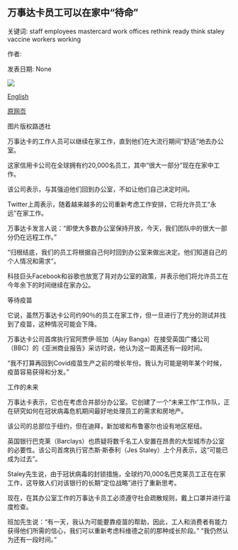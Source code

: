 ## 万事达卡员工可以在家中“待命”

关键词: staff employees mastercard work offices rethink ready think staley vaccine workers working

作者: 

发表日期: None

![](https://ichef.bbci.co.uk/news/1024/branded_news/10F48/production/_112384496__105290805_mediaitem105290803.jpg)

[English](Mastercard%20staff%20can%20work%20from%20home%20%27until%20ready%27.md)

[原网页](https://www.bbc.com/news/business-52734021)

图片版权路透社

万事达卡的工作人员可以继续在家工作，直到他们在大流行期间“舒适”地去办公室。

这家信用卡公司在全球拥有约20,000名员工，其中“很大一部分”现在在家中工作。

该公司表示，与其强迫他们回到办公室，不如让他们自己决定时间。

Twitter上周表示，随着越来越多的公司重新考虑工作安排，它将允许员工“永远”在家工作。

万事达卡发言人说：“即使大多数办公室保持开放，今天，我们团队中的很大一部分仍在远程工作。”

“归根结底，我们的员工将根据自己何时回到办公室来做出决定。他们知道自己的个人情况和需求”。

科技巨头Facebook和谷歌也放宽了背对办公室的政策，并表示他们将允许员工在今年余下的时间继续在家办公。

等待疫苗

它说，虽然万事达卡公司约90％的员工在家工作，但一旦进行了充分的测试并找到了疫苗，这种情况可能会下降。

万事达卡公司首席执行官阿贾伊·班加（Ajay Banga）在接受英国广播公司（BBC）的《亚洲商业报告》采访时说，他认为这一距离还有一段时间。

“我不打算再回到Covid疫苗生产之前的增长年份。我认为可能是明年某个时候，疫苗容易获得和分发。”

工作的未来

万事达卡表示，它也在考虑合并部分办公室。它创建了一个“未来工作”工作队，正在研究如何在冠状病毒危机期间最好地处理员工的需求和房地产。

该公司的总部位于纽约，但在迪拜，新加坡和布鲁塞尔也设有地区枢纽。

英国银行巴克莱（Barclays）也质疑将数千名工人安置在昂贵的大型城市办公室的必要性。该公司首席执行官杰斯·斯泰利（Jes Staley）上个月表示，这“可能已成为过去”。

Staley先生说，由于冠状病毒的封锁措施，全球约70,000名巴克莱员工正在在家工作，这导致人们对该银行的长期“定位战略”进行了重新思考。

现在，在其办公室工作的万事达卡员工必须遵守社会疏散规则，戴上口罩并进行温度检查。

班加先生说：“有一天，我认为可能要靠疫苗的帮助，因此，工人和消费者有能力获得他们所需的信心，我们可以重新考虑科维德之前的那种成长阶段。” “我仍然认为还有一段时间。”
